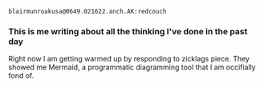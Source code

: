 ```
blairmunroakusa@0649.021622.anch.AK:redcouch
```

### This is me writing about all the thinking I've done in the past day

Right now I am getting warmed up by responding to zicklags piece. They showed me Mermaid, a programmatic diagramming tool that I am occifially fond of.


